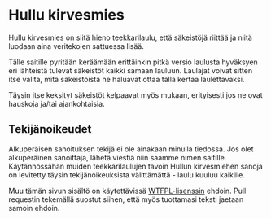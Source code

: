 # Hullu kirvesmies

Hullu kirvesmies on siitä hieno teekkarilaulu, että säkeistöjä riittää ja niitä luodaan aina veritekojen sattuessa lisää.

Tälle saitille pyritään keräämään erittäinkin pitkä versio laulusta hyväksyen eri lähteistä tulevat säkeistöt kaikki samaan lauluun. Laulajat voivat sitten itse valita, mitä säkeistöistä he haluavat ottaa tällä kertaa laulettavaksi.

Täysin itse keksityt säkeistöt kelpaavat myös mukaan, erityisesti jos ne ovat hauskoja ja/tai ajankohtaisia.

## Tekijänoikeudet

Alkuperäisen sanoituksen tekijä ei ole ainakaan minulla tiedossa. Jos olet alkuperäinen sanoittaja, lähetä viestiä niin saamme nimen saitille. Käytännössähän muiden teekkarilaulujen tavoin Hullun kirvesmiehen sanoja on levitetty täysin tekijänoikeuksista välittämättä - laulu kuuluu kaikille.

Muu tämän sivun sisältö on käytettävissä [WTFPL-lisenssin](http://en.wikipedia.org/wiki/WTFPL) ehdoin. Pull requestin tekemällä suostut siihen, että myös tuottamasi teksti jaetaan samoin ehdoin.